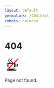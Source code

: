 ```yaml
---
layout: default
permalink: /404.html
robots: noindex
---
```


# 404

<div class="index-logo-div">
<img src="assets/images/404.png" class="index-logo" alt="Caffeine Meditations Logo 404">
</div>

Page not found.
